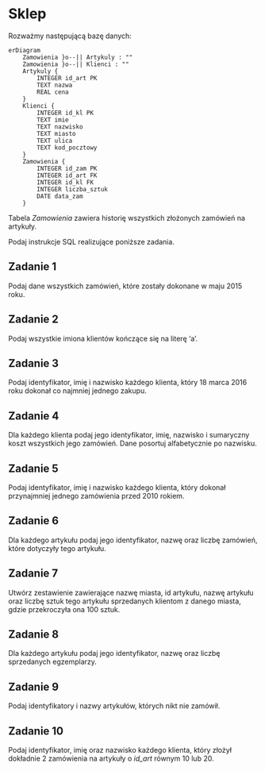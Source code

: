 # Sklep

Rozważmy następującą bazę danych:

```mermaid
erDiagram
    Zamowienia }o--|| Artykuly : ""
    Zamowienia }o--|| Klienci : ""
    Artykuly {
        INTEGER id_art PK
        TEXT nazwa
        REAL cena
    }
    Klienci {
        INTEGER id_kl PK
        TEXT imie
        TEXT nazwisko
        TEXT miasto
        TEXT ulica
        TEXT kod_pocztowy
    }
    Zamowienia {
        INTEGER id_zam PK
        INTEGER id_art FK
        INTEGER id_kl FK
        INTEGER liczba_sztuk
        DATE data_zam
    }
```

Tabela *Zamowienia* zawiera historię wszystkich złożonych zamówień na artykuły.

Podaj instrukcje SQL realizujące poniższe zadania.

## Zadanie 1

Podaj dane wszystkich zamówień, które zostały dokonane w maju 2015 roku.

## Zadanie 2

Podaj wszystkie imiona klientów kończące się na literę ‘a’.

## Zadanie 3

Podaj identyfikator, imię i nazwisko każdego klienta, który 18 marca 2016 roku dokonał co najmniej jednego zakupu.

## Zadanie 4

Dla każdego klienta podaj jego identyfikator, imię, nazwisko i sumaryczny koszt wszystkich jego zamówień. Dane posortuj alfabetycznie po nazwisku.

## Zadanie 5

Podaj identyfikator, imię i nazwisko każdego klienta, który dokonał przynajmniej jednego zamówienia przed 2010 rokiem.

## Zadanie 6

Dla każdego artykułu podaj jego identyfikator, nazwę oraz liczbę zamówień, które dotyczyły tego artykułu.

## Zadanie 7

Utwórz zestawienie zawierające nazwę miasta, id artykułu, nazwę artykułu oraz liczbę sztuk tego artykułu sprzedanych klientom z danego miasta, gdzie przekroczyła ona $100$ sztuk.

## Zadanie 8

Dla każdego artykułu podaj jego identyfikator, nazwę oraz liczbę sprzedanych egzemplarzy.

## Zadanie 9

Podaj identyfikatory i nazwy artykułów, których nikt nie zamówił.

## Zadanie 10

Podaj identyfikator, imię oraz nazwisko każdego klienta, który złożył dokładnie $2$ zamówienia na artykuły o *id_art* równym $10$ lub $20$.
